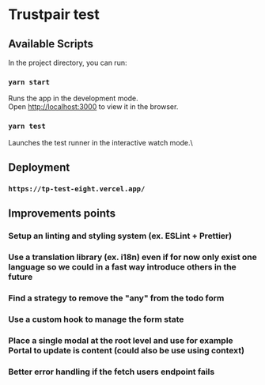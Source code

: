 # Trustpair test

## Available Scripts

In the project directory, you can run:

### `yarn start`

Runs the app in the development mode.\
Open [http://localhost:3000](http://localhost:3000) to view it in the browser.

### `yarn test`

Launches the test runner in the interactive watch mode.\

## Deployment

### `https://tp-test-eight.vercel.app/`

## Improvements points

### Setup an linting and styling system (ex. ESLint + Prettier)

### Use a translation library (ex. i18n) even if for now only exist one language so we could in a fast way introduce others in the future

### Find a strategy to remove the "any" from the todo form

### Use a custom hook to manage the form state

### Place a single modal at the root level and use for example Portal to update is content (could also be use using context)

### Better error handling if the fetch users endpoint fails
